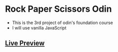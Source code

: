 # Rock Paper Scissors Odin

* This is the 3rd project of odin's foundation course
* I will use vanilla JavaScript 

## [Live Preview](https://numan-iftikhar.github.io/Rock-Paper-Scissors-Odin/)
